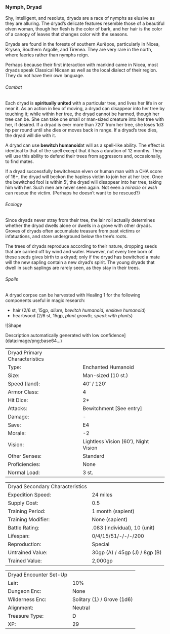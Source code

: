 ### Nymph, Dryad

Shy, intelligent, and resolute, dryads are a race of nymphs as elusive as they are alluring. The dryad’s delicate features resemble those of a beautiful elven woman, though her flesh is the color of bark, and her hair is the color of a canopy of leaves that changes color with the seasons.

Dryads are found in the forests of southern Aurëpos, particularly in Nicea, Krysea, Southern Argollë, and Tirenea. They are very rare in the north, where faeries rather than nymphs reign.

Perhaps because their first interaction with mankind came in Nicea, most dryads speak Classical Nicean as well as the local dialect of their region. They do not have their own language.

###### Combat

Each dryad is **spiritually united** with a particular tree, and lives her life in or near it. As an action in lieu of moving, a dryad can disappear into her tree by touching it; while within her tree, the dryad cannot be harmed, though her tree can be. She can take one small or man-sized creature into her tree with her, if desired. If a dryad is ever more than 720’ from her tree, she loses 1d3 hp per round until she dies or moves back in range. If a dryad’s tree dies, the dryad will die with it.

A dryad can use **bewitch humanoid**at will as a spell-like ability. The effect is identical to that of the spell except that it has a duration of 12 months. They will use this ability to defend their trees from aggressors and, occasionally, to find mates.

If a dryad successfully bewitchesan elven or human man with a CHA score of 16+, the dryad will beckon the hapless victim to join her at her tree. Once the bewitched fool is within 5’, the dryad will disappear into her tree, taking him with her. Such men are never seen again. Not even a *miracle* or *wish* can rescue the victim. (Perhaps he doesn’t want to be rescued?)

###### Ecology

Since dryads never stray from their tree, the lair roll actually determines whether the dryad dwells alone or dwells in a grove with other dryads. Groves of dryads often accumulate treasure from past victims or infatuations, and store underground below the tree’s roots.

The trees of dryads reproduce according to their nature, dropping seeds that are carried off by wind and water. However, not every tree born of these seeds gives birth to a dryad; only if the dryad has bewitched a mate will the new sapling contain a new dryad’s spirit. The young dryads that dwell in such saplings are rarely seen, as they stay in their trees.

###### Spoils

A dryad corpse can be harvested with Healing 1 for the following components useful in magic research:

* hair (2/6 st, 15gp, *allure, bewitch humanoid, enslave humanoid*)
* heartwood (2/6 st, 15gp, *plant growth, speak with plants*)

![Shape

Description automatically generated with low confidence](data:image/png;base64...)

|  |  |
| --- | --- |
| Dryad Primary Characteristics | |
| Type: | Enchanted Humanoid |
| Size: | Man-sized (10 st.) |
| Speed (land): | 40’ / 120’ |
| Armor Class: | 4 |
| Hit Dice: | 2\* |
| Attacks: | Bewitchment [See entry] |
| Damage: | - |
| Save: | E4 |
| Morale: | -2 |
| Vision: | Lightless Vision (60’), Night Vision |
| Other Senses: | Standard |
| Proficiencies: | None |
| Normal Load: | 3 st. |

|  |  |
| --- | --- |
| Dryad Secondary Characteristics | |
| Expedition Speed: | 24 miles |
| Supply Cost: | 0.5 |
| Training Period: | 1 month (sapient) |
| Training Modifier: | None (sapient) |
| Battle Rating: | .083 (individual), 10 (unit) |
| Lifespan: | 0/4/15/51/-/-/-/200 |
| Reproduction: | Special |
| Untrained Value: | 30gp (A) / 45gp (J) / 8gp (B) |
| Trained Value: | 2,000gp |

|  |  |
| --- | --- |
| Dryad Encounter Set-Up | |
| Lair: | 10% |
| Dungeon Enc: | None |
| Wilderness Enc: | Solitary (1) / Grove (1d6) |
| Alignment: | Neutral |
| Treasure Type: | D |
| XP: | 29 |
